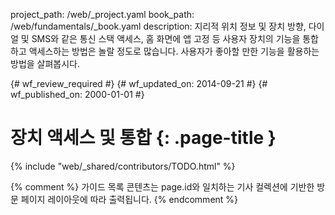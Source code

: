 project_path: /web/_project.yaml
book_path: /web/fundamentals/_book.yaml
description: 지리적 위치 정보 및 장치 방향, 다이얼 및 SMS와 같은 통신 스택 액세스, 홈 화면에 앱 고정 등 사용자 장치의 기능을 통합하고 액세스하는 방법은 놀랄 정도로 많습니다. 사용자가 좋아할 만한 기능을 활용하는 방법을 살펴봅시다.

{# wf_review_required #}
{# wf_updated_on: 2014-09-21 #}
{# wf_published_on: 2000-01-01 #}

# 장치 액세스 및 통합 {: .page-title }

{% include "web/_shared/contributors/TODO.html" %}



{% comment %}
가이드 목록 콘텐츠는 page.id와 일치하는 기사 컬렉션에 기반한 방문 페이지 레이아웃에 따라 출력됩니다.
{% endcomment %}
